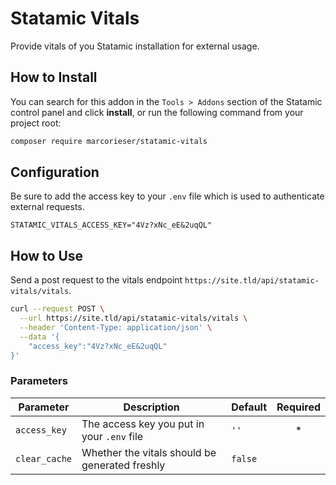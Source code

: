 # Statamic Vitals
Provide vitals of you Statamic installation for external usage.

## How to Install

You can search for this addon in the `Tools > Addons` section of the Statamic control panel and click **install**, or run the following command from your project root:

``` bash
composer require marcorieser/statamic-vitals
```

## Configuration
Be sure to add the access key to your `.env` file which is used to authenticate external requests.
```dotenv
STATAMIC_VITALS_ACCESS_KEY="4Vz?xNc_eE&2uqQL"
```


## How to Use
Send a post request to the vitals endpoint `https://site.tld/api/statamic-vitals/vitals`.
```bash
curl --request POST \
  --url https://site.tld/api/statamic-vitals/vitals \
  --header 'Content-Type: application/json' \
  --data '{
	"access_key":"4Vz?xNc_eE&2uqQL"
}'
```

### Parameters
| Parameter     | Description                                    | Default | Required |
|---------------|------------------------------------------------|---------|:--------:|
| `access_key`  | The access key you put in your `.env` file     | `''`    |    *     |
| `clear_cache` | Whether the vitals should be generated freshly | `false` |          |
